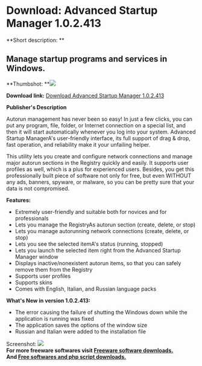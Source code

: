# Download: Advanced Startup Manager 1.0.2.413

**Short description: **

## Manage startup programs and services in Windows.

  
**Thumbshot: **![](http://www.freewarefiles.com/screenshot/advstrtupmngr102_md.jpg)   
  
**Download link:** [Download Advanced Startup Manager 1.0.2.413](http://freesoftwares.boysofts.com/Advanced-Startup-Manager_program_59331.html)  
  

**Publisher's Description**  
  

Autorun management has never been so easy! In just a few clicks, you can put
any program, file, folder, or Internet connection on a special list, and then
it will start automatically whenever you log into your system. Advanced
Startup ManagerA's user-friendly interface, its full support of drag & drop,
fast operation, and reliability make it your unfailing helper.

This utility lets you create and configure network connections and manage
major autorun sections in the Registry quickly and easily. It supports user
profiles as well, which is a plus for experienced users. Besides, you get this
professionally built piece of software not only for free, but even WITHOUT any
ads, banners, spyware, or malware, so you can be pretty sure that your data is
not compromised.

**Features:**

  * Extremely user-friendly and suitable both for novices and for professionals 
  * Lets you manage the RegistryAs autorun section (create, delete, or stop) 
  * Lets you manage autorunning network connections (create, delete, or stop) 
  * Lets you see the selected itemA's status (running, stopped) 
  * Lets you launch the selected item right from the Advanced Startup Manager window 
  * Displays inactive/nonexistent autorun items, so that you can safely remove them from the Registry 
  * Supports user profiles 
  * Supports skins 
  * Comes with English, Italian, and Russian language packs 

**What's New in version 1.0.2.413:**

  * The error causing the failure of shutting the Windows down while the application is running was fixed 
  * The application saves the options of the window size 
  * Russian and Italian were added to the installation file 

  
  
Screenshot: ![](http://www.freewarefiles.com/screenshot/advstrtupmngr102.jpg)  
**For more freeware softwares visit [Freeware software downloads.](http://freesoftwares.boysofts.com/)**   
**And [Free softwares and php script downloads.](http://www.boysofts.com/)**


